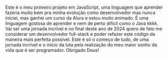 Este é o meu primeiro projeto em JavaScript, uma linguagem que aprender fazeria muito bem pra minha evolução como desenvolvedor mas nunca iniciei, mas ganhei um curso da Alura e estou muito animado.
É uma linguagem gostosa de aprender e nem de perto difícil como o Java kkkk. Vai ser uma jornada incrível e no final deste ano de 2024 quero de fato me considerar um desenvolvedor full-stack e
poder refazer este código da maneira mais perfeita possível. Este é só o começo de tudo, de uma jornada incrível e o início da luta pela realização do meu maior sonho da vida que é ser programador. Obrigado Deus!
